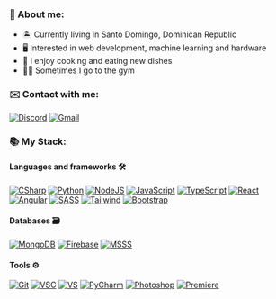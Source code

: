### 📖 About me:

- 🏝️ Currently living in Santo Domingo, Dominican Republic
- 🖥️ Interested in web development, machine learning and hardware
- 🍖 I enjoy cooking and eating new dishes
- 💪🏽 Sometimes I go to the gym

### ✉️ Contact with me:

[![Discord](https://img.shields.io/badge/Ricaidito%239186-%237289DA.svg?style=for-the-badge&logo=discord&logoColor=white)](https://discordapp.com/users/263535106747006977)
[![Gmail](https://img.shields.io/badge/ricaiditodev@gmail.com-f44336?style=for-the-badge&logo=gmail&logoColor=white)](ricaiditodev@gmail.com)

### 📚 My Stack:

#### Languages and frameworks 🛠️

[![CSharp](https://img.shields.io/badge/C%23-280068?style=for-the-badge&logo=csharp&logoColor=white)]()
[![Python](https://img.shields.io/badge/Python-3476ab?style=for-the-badge&logo=python&logoColor=white)]()
[![NodeJS](https://img.shields.io/badge/Node.JS-689f63?style=for-the-badge&logo=node.js&logoColor=white)]()
[![JavaScript](https://img.shields.io/badge/JavaScript-2b2d2f?style=for-the-badge&logo=javascript&logoColor=f7df1e)]()
[![TypeScript](https://img.shields.io/badge/TypeScript-017acb?style=for-the-badge&logo=typescript&logoColor=white)]()
[![React](https://img.shields.io/badge/React-black?style=for-the-badge&logo=react)]()
[![Angular](https://img.shields.io/badge/Angular-dd0031?style=for-the-badge&logo=angular&logoColor=white)]()
[![SASS](https://img.shields.io/badge/SASS-bf4080?style=for-the-badge&logo=sass&logoColor=white)]()
[![Tailwind](https://img.shields.io/badge/Tailwind%20CSS-0f172a?style=for-the-badge&logo=tailwindcss)]()
[![Bootstrap](https://img.shields.io/badge/Bootstrap-8c0bfd?style=for-the-badge&logo=bootstrap&logoColor=white)]()

#### Databases 🗃️

[![MongoDB](https://img.shields.io/badge/MongoDB-00ed64?style=for-the-badge&logo=mongodb&logoColor=white)]()
[![Firebase](https://img.shields.io/badge/Firebase-f57f17?style=for-the-badge&logo=firebase)]()
[![MSSS](https://img.shields.io/badge/Microsoft%20SQL%20Server-bd071d?style=for-the-badge&logo=microsoft%20sql%20server&logoColor=white)]()

#### Tools ⚙️

[![Git](https://img.shields.io/badge/Git-f05030?style=for-the-badge&logo=git&logoColor=white)]()
[![VSC](https://img.shields.io/badge/Visual%20Studio%20Code-00a5f4?style=for-the-badge&logo=visualstudiocode&logoColor=white)]()
[![VS](https://img.shields.io/badge/Visual%20Studio-743db4?style=for-the-badge&logo=visualstudio&logoColor=white)]()
[![PyCharm](https://img.shields.io/badge/PyCharm-f6eb53?style=for-the-badge&logo=pycharm&logoColor=black)]()
[![Photoshop](https://img.shields.io/badge/Photoshop-001833?style=for-the-badge&logo=adobephotoshop)]()
[![Premiere](https://img.shields.io/badge/Premiere%20Pro-00005b?style=for-the-badge&logo=adobepremierepro)]()
